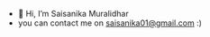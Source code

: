 - 👋 Hi, I’m Saisanika Muralidhar
- you can contact me on saisanika01@gmail.com :)


<!---
chaoticnova11/chaoticnova11 is a ✨ special ✨ repository because its `README.md` (this file) appears on your GitHub profile.
You can click the Preview link to take a look at your changes.
--->
